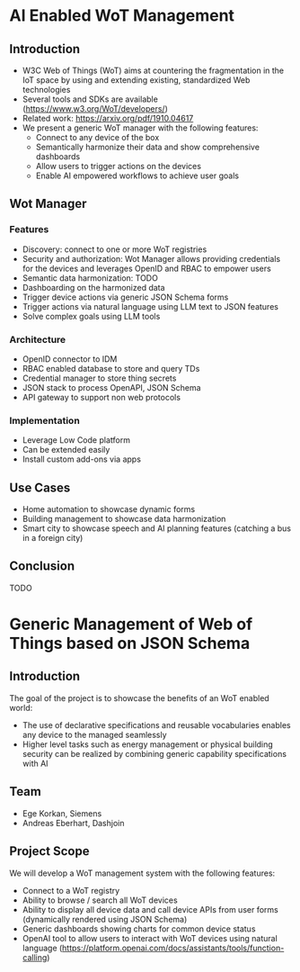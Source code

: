 # AI Enabled WoT Management 

## Introduction 

* W3C Web of Things (WoT) aims at countering the fragmentation in the IoT space by using and extending existing, standardized Web technologies 
* Several tools and SDKs are available (https://www.w3.org/WoT/developers/) 
* Related work: https://arxiv.org/pdf/1910.04617 
* We present a generic WoT manager with the following features: 
  * Connect to any device of the box 
  * Semantically harmonize their data and show comprehensive dashboards 
  * Allow users to trigger actions on the devices 
  * Enable AI empowered workflows to achieve user goals 

## Wot Manager 

### Features 

* Discovery: connect to one or more WoT registries 
* Security and authorization: Wot Manager allows providing credentials for the devices and leverages OpenID and RBAC to empower users 
* Semantic data harmonization: TODO 
* Dashboarding on the harmonized data 
* Trigger device actions via generic JSON Schema forms 
* Trigger actions via natural language using LLM text to JSON features 
* Solve complex goals using LLM tools 

### Architecture 

* OpenID connector to IDM 
* RBAC enabled database to store and query TDs 
* Credential manager to store thing secrets 
* JSON stack to process OpenAPI, JSON Schema 
* API gateway to support non web protocols 

### Implementation 

* Leverage Low Code platform 
* Can be extended easily 
* Install custom add-ons via apps 

## Use Cases 

* Home automation to showcase dynamic forms 
* Building management to showcase data harmonization 
* Smart city to showcase speech and AI planning features (catching a bus in a foreign city) 

## Conclusion 

TODO


# Generic Management of Web of Things based on JSON Schema

## Introduction 

The goal of the project is to showcase the benefits of an WoT enabled world: 

* The use of declarative specifications and reusable vocabularies enables any device to the managed seamlessly 
* Higher level tasks such as energy management or physical building security can be realized by combining generic capability specifications with AI 

## Team 

* Ege Korkan, Siemens 
* Andreas Eberhart, Dashjoin 

## Project Scope 

We will develop a WoT management system with the following features: 

* Connect to a WoT registry 
* Ability to browse / search all WoT devices 
* Ability to display all device data and call device APIs from user forms (dynamically rendered using JSON Schema) 
* Generic dashboards showing charts for common device status 
* OpenAI tool to allow users to interact with WoT devices using natural language (https://platform.openai.com/docs/assistants/tools/function-calling) 


